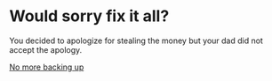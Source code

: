 # Would sorry fix it all?

You decided to apologize for stealing the money but your dad did not accept the apology. 

[No more backing up](../explore/grounded.md)

